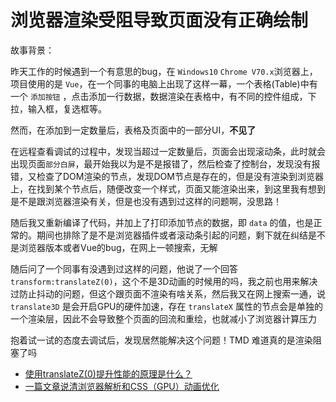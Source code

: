 # 浏览器渲染受阻导致页面没有正确绘制

故事背景：

昨天工作的时候遇到一个有意思的bug，在 `Windows10`  `Chrome V70.x`浏览器上，项目使用的是 `Vue`，在一个同事的电脑上出现了这样一幕，一个表格(Table)中有一个 `添加按钮` ，点击添加一行数据，数据渲染在表格中，有不同的控件组成，下拉，输入框，复选框等。

然而，在添加到一定数量后，表格及页面中的一部分UI，**不见了**

在远程查看调试的过程中，发现当超过一定数量后，页面会出现滚动条，此时就会出现页面`部分白屏`，最开始我以为是不是报错了，然后检查了控制台，发现没有报错，又检查了DOM渲染的节点，发现DOM节点是存在的，但是没有渲染到浏览器上，在找到某个节点后，随便改变一个样式，页面又能渲染出来，到这里我有想到是不是跟浏览器渲染有关，但是也没有遇到过这样的问题啊，没思路！

随后我又重新编译了代码，并加上了打印添加节点的数据，即 `data` 的值，也是正常的。期间也排除了是不是浏览器插件或者滚动条引起的问题，剩下就在纠结是不是浏览器版本或者Vue的bug，在网上一顿搜索，无解

随后问了一个同事有没遇到过这样的问题，他说了一个回答 `transform:translateZ(0)`，这个不是3D动画的时候用的吗，我之前也用来解决过防止抖动的问题，但这个跟页面不渲染有啥关系，然后我又在网上搜索一通，说 `translate3D` 是会开启GPU的硬件加速，存在 `translateX` 属性的节点会是单独的一个渲染层，因此不会导致整个页面的回流和重绘，也就减小了浏览器计算压力

抱着试一试的态度去调试后，发现居然能解决这个问题！TMD 难道真的是渲染阻塞了吗

- [使用translateZ(0)提升性能的原理是什么？](https://segmentfault.com/q/1010000007962353)
- [一篇文章说清浏览器解析和CSS（GPU）动画优化](https://segmentfault.com/a/1190000008015671)